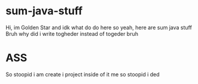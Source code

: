 # sum-java-stuff
Hi, im Golden Star and idk what do do here so yeah, here are sum java stuff
Bruh why did i write togheder instead of togeder bruh
# ASS
So stoopid i am
create i project inside of it
me so stoopid i ded